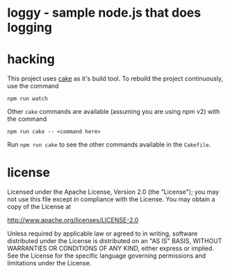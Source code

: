 loggy - sample node.js that does logging
================================================================================



hacking
================================================================================

This project uses [cake](http://coffeescript.org/#cake) as it's
build tool.  To rebuild the project continuously, use the command

    npm run watch

Other `cake` commands are available (assuming you are using npm v2) with
the command

    npm run cake -- <command here>

Run `npm run cake` to see the other commands available in the `Cakefile`.



license
================================================================================

Licensed under the Apache License, Version 2.0 (the "License");
you may not use this file except in compliance with the License.
You may obtain a copy of the License at

<http://www.apache.org/licenses/LICENSE-2.0>

Unless required by applicable law or agreed to in writing, software
distributed under the License is distributed on an "AS IS" BASIS,
WITHOUT WARRANTIES OR CONDITIONS OF ANY KIND, either express or implied.
See the License for the specific language governing permissions and
limitations under the License.

